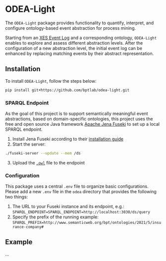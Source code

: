 # ODEA-Light

The `ODEA-Light` package provides functionality to quantify, interpret, and configure ontology-based event abstraction for process mining. 

Starting from an [XES Event Log](http://www.xes-standard.org/) and a corresponding ontology, `ODEA-Light` enables to explore and assess different abstraction levels.  After the configuration of a new abstraction level, the initial event log can be enhanced by replacing matching events by their abstract representation.

## Installation

To install `ODEA-Light`, follow the steps below:

```bash
pip install git+https://github.com/bptlab/odea-light.git
```

### SPARQL Endpoint

As the goal of this project is to support semantically meaningful event abstractions, based on domain-specific ontologies, this project uses the free and open source Java framework [Apache Jena Fuseki](https://jena.apache.org/index.html) to set up a local SPARQL endpoint.

1. Install Jena Fuseki according to their [installation guide](https://jena.apache.org/documentation/fuseki2/index.html)
2. Start the server: 
```bash 
./fuseki-server --update --mem /ds
```
3. Upload the [`.owl`](https://github.com/bptlab/odea-light/blob/master/data/ic_ontology.owl) file to the endpoint

### Configuration
This package uses a central `.env` file to organize basic configurations. Please add a new `.env` file in the `odea` directory that provides the following two things:
1. The URL to your Fuseki instance and its endpoint, e.g.:
    `SPARQL_ENDPOINT=SPARQL_ENDPOINT=http://localhost:3030/ds/query`
2. Specify the prefix of the running example: 
   `SPARQL_PREFIX=http://www.semanticweb.org/bpt/ontologies/2021/5/insurance-company#`

## Example

...

